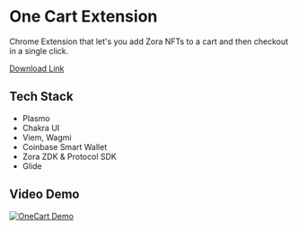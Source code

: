 # One Cart Extension

Chrome Extension that let's you add Zora NFTs to a cart and then checkout in a single click.

[Download Link](https://drive.google.com/file/d/1gYpXX6cX8be3nkzcRbEWzBAxajQ2-1nl/view?usp=sharing)

## Tech Stack

- Plasmo
- Chakra UI
- Viem, Wagmi
- Coinbase Smart Wallet
- Zora ZDK & Protocol SDK
- Glide

## Video Demo

[![OneCart Demo](https://img.youtube.com/vi/KtniX7MEfgU/0.jpg)](https://www.youtube.com/watch?v=KtniX7MEfgU)
